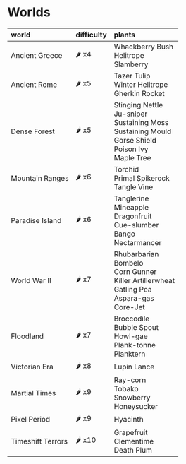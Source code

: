 # Worlds

| world | difficulty | plants |
| :---- | :--------- | :----- |
| Ancient Greece | 🌶️ x4 | Whackberry Bush <br> Helitrope <br> Slamberry |
| Ancient Rome | 🌶️ x5 | Tazer Tulip <br> Winter Helitrope <br> Gherkin Rocket |
| Dense Forest | 🌶️ x5 | Stinging Nettle <br> Ju-sniper <br> Sustaining Moss <br> Sustaining Mould <br> Gorse Shield <br> Poison Ivy <br> Maple Tree |
| Mountain Ranges | 🌶️ x6 | Torchid <br> Primal Spikerock <br> Tangle Vine |
| Paradise Island | 🌶️ x6 | Tanglerine <br> Mineapple <br> Dragonfruit <br> Cue-slumber <br> Bango <br> Nectarmancer |
| World War II | 🌶️ x7 | Rhubarbarian <br> Bombelo <br> Corn Gunner <br> Killer Artillerwheat <br> Gatling Pea <br> Aspara-gas <br> Core-Jet |
| Floodland | 🌶️ x7 | Broccodile <br> Bubble Spout <br> Howl-gae <br> Plank-tonne <br> Planktern |
| Victorian Era | 🌶️ x8 | Lupin Lance |
| Martial Times | 🌶️ x9 | Ray-corn <br> Tobako <br> Snowberry <br> Honeysucker |
| Pixel Period | 🌶️ x9 | Hyacinth |
| Timeshift Terrors | 🌶️ x10 | Grapefruit <br> Clementime <br> Death Plum |
